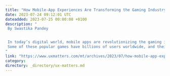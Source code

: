 ```yaml
---
title: "How Mobile-App Experiences Are Transforming the Gaming Industry"
date: 2023-07-24 09:12:01 UTC
dateadded: 2023-07-25 00:00:08 +0100
description: "
 By Swastika Pandey 


 In today’s digital world, mobile apps are revolutionizing the gaming industry. Millions of tech-savvy people now spend a significant amount of time each day playing online games on their smartphone and tablet. In fact, they’ve become so engrossed in playing online games that they can’t imagine their life without such games  as Mario, Clash of Clans, Candy Crush, PUBG, and Subway Surfers. 
 Some of these popular games have billions of users worldwide, and their owners have become billionaires. Developing an immersive mobile game for global users can be a highly profitable business venture, attract billions of users  overnight, and generate massive revenues for the app’s owners. Read More 
"
link: "https://www.uxmatters.com/mt/archives/2023/07/how-mobile-app-experiences-are-transforming-the-gaming-industry.php"
category:
directory: _directory/ux-matters.md
---
```

